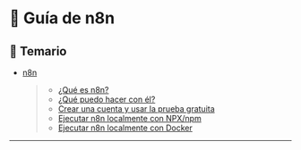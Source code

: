 # 📘 Guía de n8n

## 📑 Temario

- [n8n](./01-n8n.md)
  > - [¿Qué es n8n?](./01-n8n.md#qué-es-n8n)
  > - [¿Qué puedo hacer con él?](./01-n8n.md#qué-puedo-hacer-con-n8n)
  > - [Crear una cuenta y usar la prueba gratuita](./01-n8n.md#crear-una-cuenta-en-n8n-y-usar-la-prueba-gratuita)
  > - [Ejecutar n8n localmente con NPX/npm](./01-n8n.md#ejecutar-n8n-localmente-mediante-npx)
  > - [Ejecutar n8n localmente con Docker](./01-n8n.md#ejecutar-n8n-localmente-mediante-docker)

---

